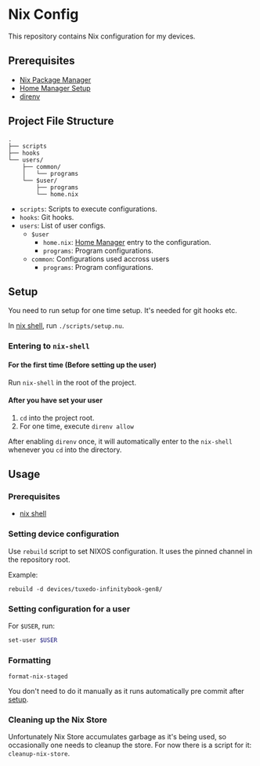 # Nix Config
This repository contains Nix configuration for my devices.

## Prerequisites
* [Nix Package Manager](https://nixos.wiki/wiki/Nix_Installation_Guide)
* [Home Manager Setup](https://nix-community.github.io/home-manager/index.html#ch-installation)
* [direnv](https://direnv.net/docs/installation.html)

## Project File Structure
```
.
├── scripts
├── hooks
└── users/
    ├── common/
    │   └── programs
    └── $user/
        ├── programs
        └── home.nix
```
* `scripts`: Scripts to execute configurations.
* `hooks`: Git hooks.
* `users`: List of user configs.
  * `$user`
    * `home.nix`: [Home Manager](https://nix-community.github.io/home-manager/) entry to the configuration.
    * `programs`: Program configurations.
  * `common`: Configurations used accross users
    * `programs`: Program configurations.

## Setup
You need to run setup for one time setup. It's needed for git hooks etc.

In [nix shell](#entering-to-nix-shell), run `./scripts/setup.nu`.

### Entering to `nix-shell`

#### For the first time (Before setting up the user)

Run `nix-shell` in the root of the project.

#### After you have set your user
1. `cd` into the project root.
2. For one time, execute `direnv allow`

After enabling `direnv` once, it will automatically enter to the `nix-shell` whenever you `cd` into the directory.

## Usage

### Prerequisites
* [nix shell](#entering-to-nix-shell)

### Setting device configuration
Use `rebuild` script to set NIXOS configuration.
It uses the pinned channel in the repository root.

Example:
```shell
rebuild -d devices/tuxedo-infinitybook-gen8/
```

### Setting configuration for a user
For `$USER`, run:
```bash
set-user $USER
```

### Formatting
`format-nix-staged`

You don't need to do it manually as it runs automatically pre commit after [setup](#setup).

### Cleaning up the Nix Store
Unfortunately Nix Store accumulates garbage as it's being used, so occasionally one needs to cleanup the store. For now there is a script for it: `cleanup-nix-store`.
